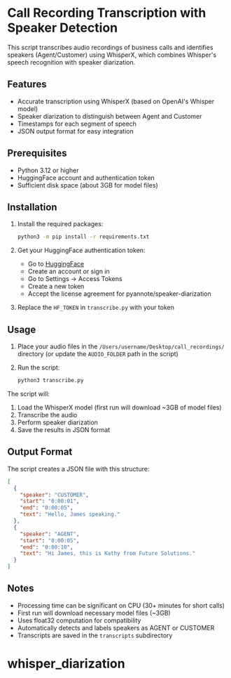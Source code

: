 # Call Recording Transcription with Speaker Detection

This script transcribes audio recordings of business calls and identifies speakers (Agent/Customer) using WhisperX, which combines Whisper's speech recognition with speaker diarization.

## Features

- Accurate transcription using WhisperX (based on OpenAI's Whisper model)
- Speaker diarization to distinguish between Agent and Customer
- Timestamps for each segment of speech
- JSON output format for easy integration

## Prerequisites

- Python 3.12 or higher
- HuggingFace account and authentication token
- Sufficient disk space (about 3GB for model files)

## Installation

1. Install the required packages:

   ```bash
   python3 -m pip install -r requirements.txt
   ```

2. Get your HuggingFace authentication token:

   - Go to [HuggingFace](https://huggingface.co/)
   - Create an account or sign in
   - Go to Settings -> Access Tokens
   - Create a new token
   - Accept the license agreement for pyannote/speaker-diarization

3. Replace the `HF_TOKEN` in `transcribe.py` with your token

## Usage

1. Place your audio files in the `/Users/username/Desktop/call_recordings/` directory
   (or update the `AUDIO_FOLDER` path in the script)

2. Run the script:
   ```bash
   python3 transcribe.py
   ```

The script will:

1. Load the WhisperX model (first run will download ~3GB of model files)
2. Transcribe the audio
3. Perform speaker diarization
4. Save the results in JSON format

## Output Format

The script creates a JSON file with this structure:

```json
[
  {
    "speaker": "CUSTOMER",
    "start": "0:00:01",
    "end": "0:00:05",
    "text": "Hello, James speaking."
  },
  {
    "speaker": "AGENT",
    "start": "0:00:05",
    "end": "0:00:10",
    "text": "Hi James, this is Kathy from Future Solutions."
  }
]
```

## Notes

- Processing time can be significant on CPU (30+ minutes for short calls)
- First run will download necessary model files (~3GB)
- Uses float32 computation for compatibility
- Automatically detects and labels speakers as AGENT or CUSTOMER
- Transcripts are saved in the `transcripts` subdirectory
# whisper_diarization
